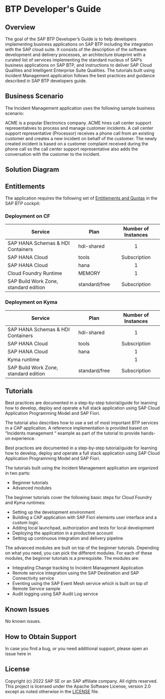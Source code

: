 # BTP Developer's Guide

## Overview

The goal of the SAP BTP Developer’s Guide is to help developers implementing business applications on SAP BTP including the integration with the SAP cloud suite. It consists of the description of the software development and delivery processes, an architecture blueprint with a curated list of services implementing the standard nucleus of SAP’s business applications on SAP BTP, and instructions to deliver SAP Cloud Qualities and Intelligent Enterprise Suite Qualities. The tutorials built using Incident Management application follows the best practices and guidance described in SAP BTP developers guide.

## Business Scenario

The Incident Management application uses the following sample business scenario:

ACME is a popular Electronics company. ACME hires call center support representatives to process and manage customer incidents. A call center support representative (Processor) receives a phone call from an existing customer and creates a new incident on behalf of the customer. The newly created incident is based on a customer complaint received during the phone call so the call center support representative also adds the conversation with the customer to the incident.

## Solution Diagram


## Entitlements

The application requires the following set of [Entitlements and Quotas](https://help.sap.com/products/BTP/65de2977205c403bbc107264b8eccf4b/00aa2c23479d42568b18882b1ca90d79.html?locale=en-US) in the SAP BTP cockpit:

### Deployment on CF

| Service                           | Plan               | Number of Instances |
|-----------------------------------|------------------- |:-------------------:|
| SAP HANA Schemas & HDI Containers | hdi-shared         |          1          |
| SAP HANA Cloud                    | tools              |  Subscription       |
| SAP HANA Cloud                    | hana               |          1          |
| Cloud Foundry Runtime                      |   MEMORY                 |          1          |
| SAP Build Work Zone, standard edition             | standard/free      |  Subscription       |



### Deployment on Kyma

| Service                           | Plan               | Number of Instances |
|-----------------------------------|------------------- |:-------------------:|
| SAP HANA Schemas & HDI Containers | hdi-shared         |          1          |
| SAP HANA Cloud                    | tools              |  Subscription       |
| SAP HANA Cloud                    | hana               |          1          |
| Kyma runtime                      |                    |          1          |
| SAP Build Work Zone, standard edition              | standard/free      |  Subscription       |

## Tutorials

Best practices are documented in a step-by-step tutorial/guide for learning how to develop, deploy and operate a full stack application using SAP Cloud Application Programming Model and SAP Fiori. 

The tutorial also describes how to use a set of most important BTP services in a CAP application. A reference implementation is provided based on “Incidents management “ example as part of the tutorial to provide hands-on experience. 

Best practices are documented in a step-by-step tutorial/guide for learning how to develop, deploy and operate a full stack application using SAP Cloud Application Programming Model and SAP Fiori. 

The tutorials built using the Incident Management application are organized in two parts: 

- Beginner tutorials 
- Advanced modules 

The beginner tutorials cover the following basic steps for Cloud Foundry and Kyma runtimes: 

- Setting up the development environment 
- Building a CAP application with SAP Fiori elements user interface and a custom logic 
- Adding local launchpad, authorization and tests for local development  
- Deploying the application in a productive account  
- Setting up continuous integration and delivery pipeline   

The advanced modules are built on top of the beginner tutorials. Depending on what you need, you can pick the different modules. For each of these modules, the beginner tutorials is a prerequisite. The modules are: 

- Integrating Change tracking to Incident Management Application
- Remote service integration using the SAP Destination and SAP Connectivity service 
- Eventing using the SAP Event Mesh service which is built on top of Remote Service sample
- Audit logging using SAP Audit Log service 

## Known Issues

No known issues.

## How to Obtain Support

In case you find a bug, or you need additional support, please open an issue here in 
## License
Copyright (c) 2022 SAP SE or an SAP affiliate company. All rights reserved. This project is licensed under the Apache Software License, version 2.0 except as noted otherwise in the [LICENSE](LICENSE) file.